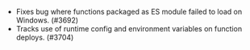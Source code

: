 - Fixes bug where functions packaged as ES module failed to load on Windows. (#3692)
- Tracks use of runtime config and environment variables on function deploys. (#3704)
